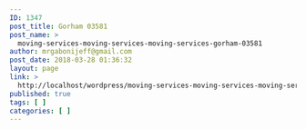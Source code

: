 ```yaml
---
ID: 1347
post_title: Gorham 03581
post_name: >
  moving-services-moving-services-moving-services-gorham-03581
author: mrgabonijeff@gmail.com
post_date: 2018-03-28 01:36:32
layout: page
link: >
  http://localhost/wordpress/moving-services-moving-services-moving-services-gorham-03581/
published: true
tags: [ ]
categories: [ ]
---
```

